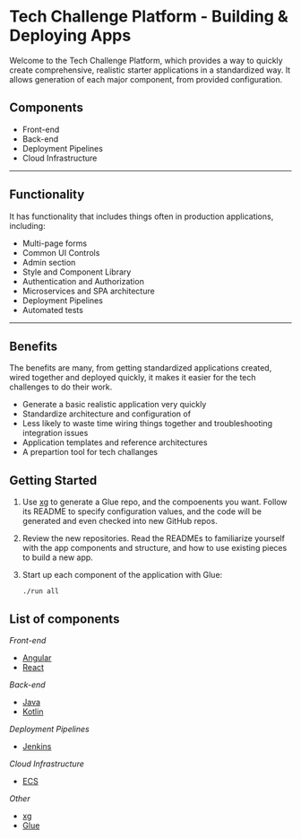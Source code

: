 # Tech Challenge Platform - Building & Deploying Apps

Welcome to the Tech Challenge Platform, which provides a way to quickly create comprehensive, realistic starter applications in a standardized way. It allows generation of each major component, from provided configuration.

## Components

* Front-end
* Back-end
* Deployment Pipelines
* Cloud Infrastructure
 
  
---

## Functionality 

It has functionality that includes things often in production applications, including:

* Multi-page forms
* Common UI Controls
* Admin section
* Style and Component Library
* Authentication and Authorization
* Microservices and SPA architecture
* Deployment Pipelines
* Automated tests

--- 

## Benefits 

The benefits are many, from getting standardized applications created, wired together and deployed quickly, it makes it easier for the tech challenges to do their work. 

* Generate a basic realistic application very quickly
* Standardize architecture and configuration of 
* Less likely to waste time wiring things together and troubleshooting integration issues
* Application templates and reference architectures
* A prepartion tool for tech challanges

## Getting Started

1. Use [xg](https://github.com/excellaco/xg) to generate a Glue repo, and the compoenents you want. Follow its README to specify configuration values, and the code will be generated and even checked into new GitHub repos.

1. Review the new repositories. Read the READMEs to familiarize yourself with the app components and structure, and how to use existing pieces to build a new app.

1. Start up each component of the application with Glue:

    `./run all`

## List of components

*Front-end*
* [Angular](https://github.com/excellaco/tcp-angular)
* [React](https://github.com/excellaco/tcp-react)

*Back-end*
* [Java](https://github.com/excellaco/tcp-java)
* [Kotlin](https://github.com/excellaco/tcp-kotlin)

*Deployment Pipelines*
* [Jenkins](https://github.com/excellaco/jenkins)

*Cloud Infrastructure*
* [ECS](https://github.com/excellaco/tcp-ecs)

*Other*
* [xg](https://github.com/excellaco/xg)
* [Glue](https://github.com/excellaco/tcp-glue)